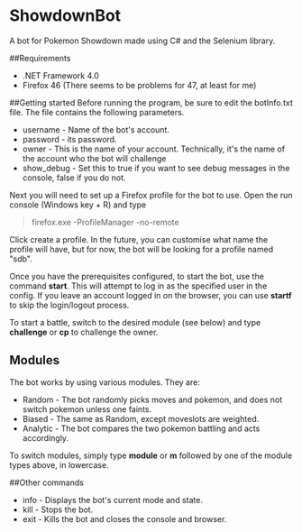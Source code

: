 # ShowdownBot
A bot for Pokemon Showdown made using C# and the Selenium library.

##Requirements
  * .NET Framework 4.0
  * Firefox 46 (There seems to be problems for 47, at least for me)

##Getting started
Before running the program, be sure to edit the botInfo.txt file. The file contains the following parameters.
* username - Name of the bot's account.
* password - its password.
* owner - This is the name of your account. Technically, it's the name of the account who the bot will challenge
* show_debug - Set this to true if you want to see debug messages in the console, false if you do not.

Next you will need to set up a Firefox profile for the bot to use. Open the run console (Windows key + R) and type
> firefox.exe -ProfileManager -no-remote

Click create a profile. In the future, you can customise what name the profile will have, but for now, the bot will be looking for a profile named "sdb".

Once you have the prerequisites configured, to start the bot, use the command **start**. This will attempt to log in as the specified user in the config.
If you leave an account logged in on the browser, you can use **startf** to skip the login/logout process.

To start a battle, switch to the desired module (see below) and type **challenge** or **cp** to challenge the owner.

## Modules
The bot works by using various modules. They are:
  * Random - The bot randomly picks moves and pokemon, and does not switch pokemon unless one faints.
  * Biased - The same as Random, except moveslots are weighted.
  * Analytic - The bot compares the two pokemon battling and acts accordingly.

To switch modules, simply type **module** or **m** followed by one of the module types above, in lowercase.



##Other commands
* info - Displays the bot's current mode and state.
* kill - Stops the bot.
* exit - Kills the bot and closes the console and browser.
